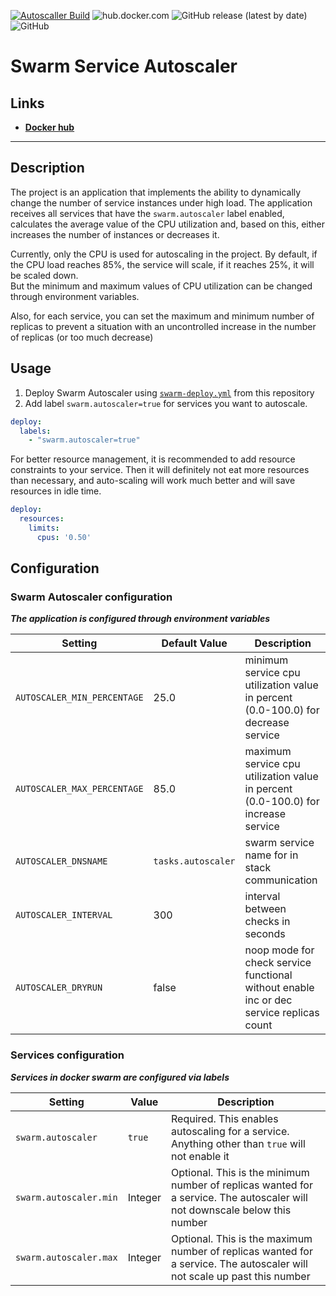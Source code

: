 [![Autoscaller Build](https://github.com/AMEST/swarm-autoscaler/actions/workflows/main.yml/badge.svg?branch=master)](https://github.com/AMEST/swarm-autoscaler/actions/workflows/main.yml)
![hub.docker.com](https://img.shields.io/docker/pulls/eluki/swarm-service-autoscaler.svg)
![GitHub release (latest by date)](https://img.shields.io/github/v/release/amest/swarm-autoscaler)
![GitHub](https://img.shields.io/github/license/amest/swarm-autoscaler)

# Swarm Service Autoscaler

## Links  
* **[Docker hub](https://hub.docker.com/r/eluki/swarm-service-autoscaler)**

***

## Description

The project is an application that implements the ability to dynamically change the number of service instances under high load. The application receives all services that have the `swarm.autoscaler` label enabled, calculates the average value of the CPU utilization and, based on this, either increases the number of instances or decreases it.

Currently, only the CPU is used for autoscaling in the project. By default, if the CPU load reaches 85%, the service will scale, if it reaches 25%, it will be scaled down.   
But the minimum and maximum values ​​of CPU utilization can be changed through environment variables.

Also, for each service, you can set the maximum and minimum number of replicas to prevent a situation with an uncontrolled increase in the number of replicas (or too much decrease)

## Usage

1. Deploy Swarm Autoscaler using [`swarm-deploy.yml`](swarm-deploy.yml) from this repository
2. Add label `swarm.autoscaler=true` for services you want to autoscale. 

```yml
deploy:
  labels:
    - "swarm.autoscaler=true"
```

For better resource management, it is recommended to add resource constraints to your service. Then it will definitely not eat more resources than necessary, and auto-scaling will work much better and will save resources in idle time.

```yml
deploy:
  resources:
    limits:
      cpus: '0.50'
```

## Configuration

### Swarm Autoscaler configuration

_**The application is configured through environment variables**_

| Setting                     | Default Value      | Description                                                                             |
| --------------------------- | ------------------ | --------------------------------------------------------------------------------------- |
| `AUTOSCALER_MIN_PERCENTAGE` | 25.0               | minimum service cpu utilization value in percent (0.0-100.0) for decrease service       |
| `AUTOSCALER_MAX_PERCENTAGE` | 85.0               | maximum service cpu utilization value in percent (0.0-100.0) for increase service       |
| `AUTOSCALER_DNSNAME`        | `tasks.autoscaler` | swarm service name for in stack communication                                           |
| `AUTOSCALER_INTERVAL`       | 300                | interval between checks in seconds                                                      |
| `AUTOSCALER_DRYRUN`         | false              | noop mode for check service functional without enable inc or dec service replicas count |

### Services configuration

_**Services in docker swarm are configured via labels**_

| Setting                | Value   | Description                                                                                                                |
| ---------------------- | ------- | -------------------------------------------------------------------------------------------------------------------------- |
| `swarm.autoscaler`     | `true`  | Required. This enables autoscaling for a service. Anything other than `true` will not enable it                            |
| `swarm.autoscaler.min` | Integer | Optional. This is the minimum number of replicas wanted for a service. The autoscaler will not downscale below this number |
| `swarm.autoscaler.max` | Integer | Optional. This is the maximum number of replicas wanted for a service. The autoscaler will not scale up past this number   |
